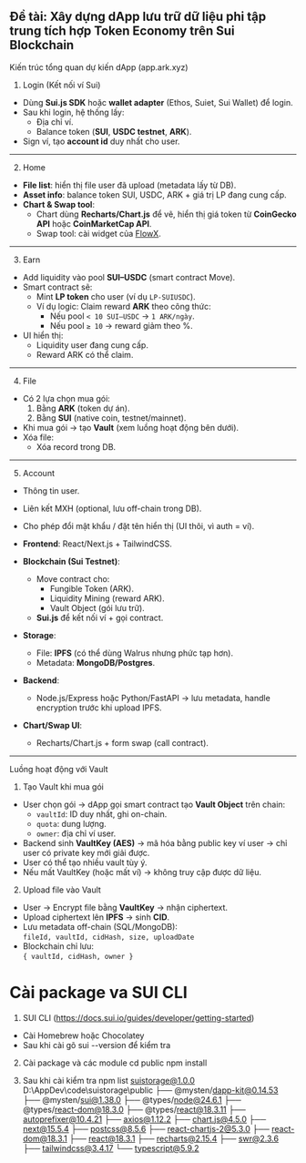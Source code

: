 ## Đề tài: Xây dựng dApp lưu trữ dữ liệu phi tập trung tích hợp Token Economy trên Sui Blockchain

Kiến trúc tổng quan dự kiến dApp (app.ark.xyz)
1. Login (Kết nối ví Sui)
- Dùng **Sui.js SDK** hoặc **wallet adapter** (Ethos, Suiet, Sui Wallet) để login.
- Sau khi login, hệ thống lấy:
  - Địa chỉ ví.
  - Balance token (**SUI**, **USDC testnet**, **ARK**).
- Sign ví, tạo **account id** duy nhất cho user.

---

2. Home
- **File list**: hiển thị file user đã upload (metadata lấy từ DB).
- **Asset info**: balance token SUI, USDC, ARK + giá trị LP đang cung cấp.
- **Chart & Swap tool**:
  - Chart dùng **Recharts/Chart.js** để vẽ, hiển thị giá token từ **CoinGecko API** hoặc **CoinMarketCap API**.
  - Swap tool: cài widget của [FlowX](https://testnet.flowx.finance/).

---

3. Earn
- Add liquidity vào pool **SUI–USDC** (smart contract Move).
- Smart contract sẽ:
  - Mint **LP token** cho user (ví dụ `LP-SUIUSDC`).
  - Ví dụ logic: Claim reward **ARK** theo công thức:
    - Nếu pool `< 10 SUI–USDC` → `1 ARK/ngày`.
    - Nếu pool `≥ 10` → reward giảm theo %.
- UI hiển thị:
  - Liquidity user đang cung cấp.
  - Reward ARK có thể claim.

---

4. File
- Có 2 lựa chọn mua gói:
  1. Bằng **ARK** (token dự án).
  2. Bằng **SUI** (native coin, testnet/mainnet).
- Khi mua gói → tạo **Vault** (xem luồng hoạt động bên dưới).
- Xóa file:
  - Xóa record trong DB.

---

5. Account
- Thông tin user.
- Liên kết MXH (optional, lưu off-chain trong DB).
- Cho phép đổi mật khẩu / đặt tên hiển thị (UI thôi, vì auth = ví).

- **Frontend**: React/Next.js + TailwindCSS.  
- **Blockchain (Sui Testnet)**:
  - Move contract cho:
    - Fungible Token (ARK).
    - Liquidity Mining (reward ARK).
    - Vault Object (gói lưu trữ).
  - **Sui.js** để kết nối ví + gọi contract.
- **Storage**:
  - File: **IPFS** (có thể dùng Walrus nhưng phức tạp hơn).
  - Metadata: **MongoDB/Postgres**.
- **Backend**:
  - Node.js/Express hoặc Python/FastAPI → lưu metadata, handle encryption trước khi upload IPFS.
- **Chart/Swap UI**:
  - Recharts/Chart.js + form swap (call contract).

---

Luồng hoạt động với Vault
1. Tạo Vault khi mua gói
- User chọn gói → dApp gọi smart contract tạo **Vault Object** trên chain:
  - `vaultId`: ID duy nhất, ghi on-chain.
  - `quota`: dung lượng.
  - `owner`: địa chỉ ví user.
- Backend sinh **VaultKey (AES)** → mã hóa bằng public key ví user → chỉ user có private key mới giải được.
- User có thể tạo nhiều vault tùy ý.
- Nếu mất VaultKey (hoặc mất ví) → không truy cập được dữ liệu.

2. Upload file vào Vault
- User → Encrypt file bằng **VaultKey** → nhận ciphertext.
- Upload ciphertext lên **IPFS** → sinh **CID**.
- Lưu metadata off-chain (SQL/MongoDB):  
  `fileId, vaultId, cidHash, size, uploadDate`
- Blockchain chỉ lưu:  
  `{ vaultId, cidHash, owner }`

# Cài package va SUI CLI
1. SUI CLI (https://docs.sui.io/guides/developer/getting-started)
- Cài Homebrew hoặc Chocolatey
- Sau khi cài gõ sui --version để kiểm tra 

2. Cài package và các module
cd public
npm install

3. Sau khi cài kiểm tra
npm list
suistorage@1.0.0 D:\AppDev\code\suistorage\public
├── @mysten/dapp-kit@0.14.53
├── @mysten/sui@1.38.0
├── @types/node@24.6.1
├── @types/react-dom@18.3.0
├── @types/react@18.3.11
├── autoprefixer@10.4.21
├── axios@1.12.2
├── chart.js@4.5.0
├── next@15.5.4
├── postcss@8.5.6
├── react-chartjs-2@5.3.0
├── react-dom@18.3.1
├── react@18.3.1
├── recharts@2.15.4
├── swr@2.3.6
├── tailwindcss@3.4.17
└── typescript@5.9.2
